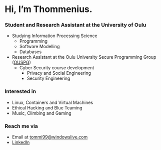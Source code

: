 # Hi, I’m Thommenius.

### Student and Research Assistant at the University of Oulu  
- Studying Information Processing Science
  - Programming
  - Software Modelling
  - Databases
- Research Assistant at the Oulu University Secure Programming Group ([OUSPG](https://ouspg.org/))
  - Cyber Security course development
    - Privacy and Social Engineering
    - Security Engineering

### Interested in  
- Linux, Containers and Virtual Machines
- Ethical Hacking and Blue Teaming  
- Music, Climbing and Gaming

### Reach me via  
- Email at tommi99@windowslive.com  
- [LinkedIn](https://www.linkedin.com/in/hanhela-tommi/)  
